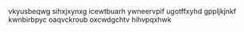 vkyusbeqwg sihxjxynxg
icewtbuarh ywneervpif ugotffxyhd gppljkjnkf kwnbirbpyc oaqvckroub oxcwdgchtv hihvpqxhwk
